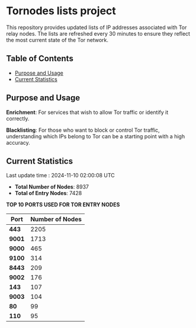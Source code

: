 # Tornodes lists project

This repository provides updated lists of IP addresses associated with Tor relay nodes. The lists are refreshed every 30 minutes to ensure they reflect the most current state of the Tor network.

## Table of Contents

- [Purpose and Usage](#purpose-and-usage)
- [Current Statistics](#current-statistics)


## Purpose and Usage

**Enrichment**: For services that wish to allow Tor traffic or identify it correctly.

**Blacklisting**: For those who want to block or control Tor traffic, understanding which IPs belong to Tor can be a starting point with a high accuracy.

## Current Statistics

Last update time : 2024-11-10 02:00:08 UTC

- **Total Number of Nodes**: 8937
- **Total of Entry Nodes**: 7428

**TOP 10 PORTS USED FOR TOR ENTRY NODES**

| **Port** | **Number of Nodes** |
|------|-----------------|
| **443**   | 2205  |
| **9001**   | 1713  |
| **9000**   | 465  |
| **9100**   | 314  |
| **8443**   | 209  |
| **9002**   | 176  |
| **143**   | 107  |
| **9003**   | 104  |
| **80**   | 99  |
| **110**   | 95  |

